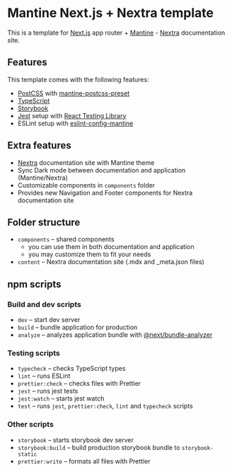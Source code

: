 # Mantine Next.js + Nextra template

This is a template for [Next.js](https://nextjs.org/) app router + [Mantine](https://mantine.dev/) - [Nextra](https://nextra.site/) documentation site.

## Features

This template comes with the following features:

- [PostCSS](https://postcss.org/) with [mantine-postcss-preset](https://mantine.dev/styles/postcss-preset)
- [TypeScript](https://www.typescriptlang.org/)
- [Storybook](https://storybook.js.org/)
- [Jest](https://jestjs.io/) setup with [React Testing Library](https://testing-library.com/docs/react-testing-library/intro)
- ESLint setup with [eslint-config-mantine](https://github.com/mantinedev/eslint-config-mantine)

## Extra features

- [Nextra](https://nextra.site/) documentation site with Mantine theme
- Sync Dark mode between documentation and application (Mantine/Nextra)
- Customizable components in `components` folder
- Provides new Navigation and Footer components for Nextra documentation site

## Folder structure

- `components` – shared components 
    - you can use them in both documentation and application
    - you may customize them to fit your needs
- `content` – Nextra documentation site (.mdx and _meta.json files)


## npm scripts

### Build and dev scripts

- `dev` – start dev server
- `build` – bundle application for production
- `analyze` – analyzes application bundle with [@next/bundle-analyzer](https://www.npmjs.com/package/@next/bundle-analyzer)

### Testing scripts

- `typecheck` – checks TypeScript types
- `lint` – runs ESLint
- `prettier:check` – checks files with Prettier
- `jest` – runs jest tests
- `jest:watch` – starts jest watch
- `test` – runs `jest`, `prettier:check`, `lint` and `typecheck` scripts

### Other scripts

- `storybook` – starts storybook dev server
- `storybook:build` – build production storybook bundle to `storybook-static`
- `prettier:write` – formats all files with Prettier
